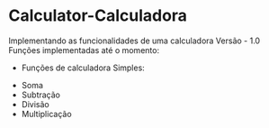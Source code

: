 # Calculator-Calculadora
Implementando as funcionalidades de uma calculadora
Versão - 1.0
Funções implementadas até o momento:

* Funções de calculadora Simples:
- Soma
- Subtração
- Divisão
- Multiplicação

